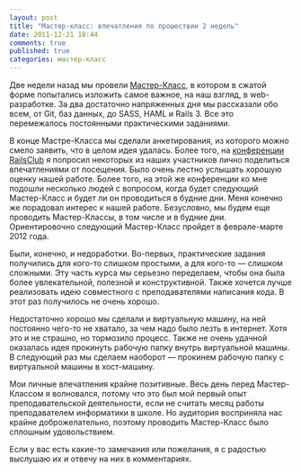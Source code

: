```yaml
---
layout: post
title: "Мастер-класс: впечатления по прошествии 2 недель"
date: 2011-12-21 18:44
comments: true
published: true
categories: мастер-класс
---
```


Две недели назад мы провели [Мастер-Класс](/blog/2011/11/13/master-class/), в котором в сжатой форме попытались изложить
самое важное, на наш взгляд, в web-разработке. За два достаточно напряженных дня мы рассказали обо всем, от Git, баз
данных, до SASS, HAML и Rails 3. Все это перемежалось постоянными практическими заданиями.

В конце Мастре-Класса мы сделали анкетирования, из которого можно смело заявить, что в целом идея удалась. Более того,
на [конференции RailsClub](http://railsclub.ru) я попросил некоторых из наших участников лично поделиться впечатлениями
от посещения. Было очень лестно услышать хорошую оценку нашей работе. Более того, на этой же конференции ко мне
подошли несколько людей с вопросом, когда будет следующий Мастер-Класс и будет ли он проводиться в будние дни.
Меня конечно же порадовал интерес к нашей работе. Безусловно, мы будем еще проводить Мастер-Классы, в том числе и в
будние дни. Ориентировочно следующий Мастер-Класс пройдет в феврале-марте 2012 года.

Были, конечно, и недоработки. Во-первых, практические задания получились для кого-то слишком простыми, а для кого-то —
слишком сложными. Эту часть курса мы серьезно переделаем, чтобы она была более увлекательной, полезной и конструктивной.
Также хочется лучше реализовать идею совместного с преподавателями написания кода. В этот раз получилось не очень
хорошо.

Недостаточно хорошо мы сделали и виртуальную машину, на ней постоянно чего-то не хватало, за чем надо
было лезть в интернет. Хотя это и не страшно, но тормозило процесс. Также не очень удачной оказалась идея прокинуть
рабочую папку внутрь виртуальной машины. В следующий раз мы сделаем наоборот — прокинем рабочую папку с виртуальной
машины в хост-машину.

Мои личные впечатления крайне позитивные. Весь день перед Мастер-Классом я волновался, потому что это был мой первый
опыт преподавательской деятельности, если не считать месяц работы преподавателем информатики в школе. Но аудитория
восприняла нас крайне доброжелательно, поэтому проводить Мастер-Класс было сплошным удовольствием.

Если у вас есть какие-то замечания или пожелания, я с радостью выслушаю их и отвечу на них в комментариях.
